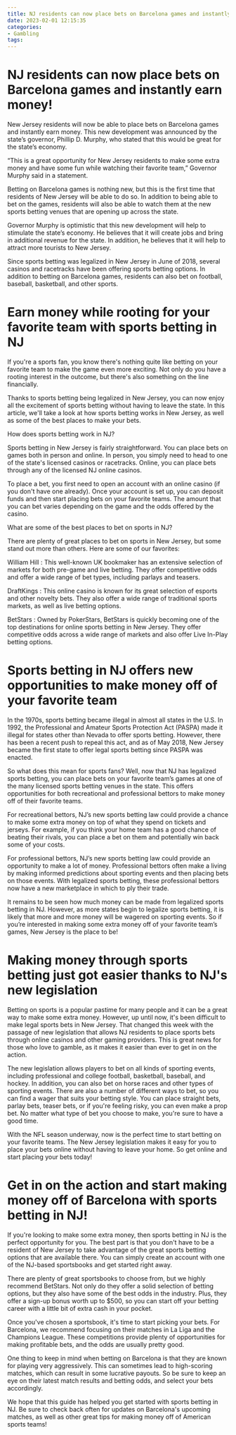 ```yaml
---
title: NJ residents can now place bets on Barcelona games and instantly earn money!
date: 2023-02-01 12:15:35
categories:
- Gambling
tags:
---
```



#  NJ residents can now place bets on Barcelona games and instantly earn money!

New Jersey residents will now be able to place bets on Barcelona games and instantly earn money. This new development was announced by the state’s governor, Phillip D. Murphy, who stated that this would be great for the state’s economy.

“This is a great opportunity for New Jersey residents to make some extra money and have some fun while watching their favorite team,” Governor Murphy said in a statement.

Betting on Barcelona games is nothing new, but this is the first time that residents of New Jersey will be able to do so. In addition to being able to bet on the games, residents will also be able to watch them at the new sports betting venues that are opening up across the state.

Governor Murphy is optimistic that this new development will help to stimulate the state’s economy. He believes that it will create jobs and bring in additional revenue for the state. In addition, he believes that it will help to attract more tourists to New Jersey.

Since sports betting was legalized in New Jersey in June of 2018, several casinos and racetracks have been offering sports betting options. In addition to betting on Barcelona games, residents can also bet on football, baseball, basketball, and other sports.

#  Earn money while rooting for your favorite team with sports betting in NJ

If you're a sports fan, you know there's nothing quite like betting on your favorite team to make the game even more exciting. Not only do you have a rooting interest in the outcome, but there's also something on the line financially.

Thanks to sports betting being legalized in New Jersey, you can now enjoy all the excitement of sports betting without having to leave the state. In this article, we'll take a look at how sports betting works in New Jersey, as well as some of the best places to make your bets.

How does sports betting work in NJ?

Sports betting in New Jersey is fairly straightforward. You can place bets on games both in person and online. In person, you simply need to head to one of the state's licensed casinos or racetracks. Online, you can place bets through any of the licensed NJ online casinos.

To place a bet, you first need to open an account with an online casino (if you don't have one already). Once your account is set up, you can deposit funds and then start placing bets on your favorite teams. The amount that you can bet varies depending on the game and the odds offered by the casino.

What are some of the best places to bet on sports in NJ?

There are plenty of great places to bet on sports in New Jersey, but some stand out more than others. Here are some of our favorites:


   William Hill : This well-known UK bookmaker has an extensive selection of markets for both pre-game and live betting. They offer competitive odds and offer a wide range of bet types, including parlays and teasers. 

  DraftKings : This online casino is known for its great selection of esports and other novelty bets. They also offer a wide range of traditional sports markets, as well as live betting options. 

  BetStars : Owned by PokerStars, BetStars is quickly becoming one of the top destinations for online sports betting in New Jersey. They offer competitive odds across a wide range of markets and also offer Live In-Play betting options.

#  Sports betting in NJ offers new opportunities to make money off of your favorite team

In the 1970s, sports betting became illegal in almost all states in the U.S. In 1992, the Professional and Amateur Sports Protection Act (PASPA) made it illegal for states other than Nevada to offer sports betting. However, there has been a recent push to repeal this act, and as of May 2018, New Jersey became the first state to offer legal sports betting since PASPA was enacted.

So what does this mean for sports fans? Well, now that NJ has legalized sports betting, you can place bets on your favorite team’s games at one of the many licensed sports betting venues in the state. This offers opportunities for both recreational and professional bettors to make money off of their favorite teams.

For recreational bettors, NJ’s new sports betting law could provide a chance to make some extra money on top of what they spend on tickets and jerseys. For example, if you think your home team has a good chance of beating their rivals, you can place a bet on them and potentially win back some of your costs.

For professional bettors, NJ’s new sports betting law could provide an opportunity to make a lot of money. Professional bettors often make a living by making informed predictions about sporting events and then placing bets on those events. With legalized sports betting, these professional bettors now have a new marketplace in which to ply their trade.

It remains to be seen how much money can be made from legalized sports betting in NJ. However, as more states begin to legalize sports betting, it is likely that more and more money will be wagered on sporting events. So if you’re interested in making some extra money off of your favorite team’s games, New Jersey is the place to be!

#  Making money through sports betting just got easier thanks to NJ's new legislation




Betting on sports is a popular pastime for many people and it can be a great way to make some extra money. However, up until now, it's been difficult to make legal sports bets in New Jersey. That changed this week with the passage of new legislation that allows NJ residents to place sports bets through online casinos and other gaming providers. This is great news for those who love to gamble, as it makes it easier than ever to get in on the action.



The new legislation allows players to bet on all kinds of sporting events, including professional and college football, basketball, baseball, and hockey. In addition, you can also bet on horse races and other types of sporting events. There are also a number of different ways to bet, so you can find a wager that suits your betting style. You can place straight bets, parlay bets, teaser bets, or if you're feeling risky, you can even make a prop bet. No matter what type of bet you choose to make, you're sure to have a good time.



With the NFL season underway, now is the perfect time to start betting on your favorite teams. The New Jersey legislation makes it easy for you to place your bets online without having to leave your home. So get online and start placing your bets today!

#  Get in on the action and start making money off of Barcelona with sports betting in NJ!

If you're looking to make some extra money, then sports betting in NJ is the perfect opportunity for you. The best part is that you don't have to be a resident of New Jersey to take advantage of the great sports betting options that are available there. You can simply create an account with one of the NJ-based sportsbooks and get started right away.

There are plenty of great sportsbooks to choose from, but we highly recommend BetStars. Not only do they offer a solid selection of betting options, but they also have some of the best odds in the industry. Plus, they offer a sign-up bonus worth up to $500, so you can start off your betting career with a little bit of extra cash in your pocket.

Once you've chosen a sportsbook, it's time to start picking your bets. For Barcelona, we recommend focusing on their matches in La Liga and the Champions League. These competitions provide plenty of opportunities for making profitable bets, and the odds are usually pretty good.

One thing to keep in mind when betting on Barcelona is that they are known for playing very aggressively. This can sometimes lead to high-scoring matches, which can result in some lucrative payouts. So be sure to keep an eye on their latest match results and betting odds, and select your bets accordingly.

We hope that this guide has helped you get started with sports betting in NJ. Be sure to check back often for updates on Barcelona's upcoming matches, as well as other great tips for making money off of American sports teams!